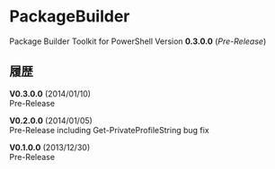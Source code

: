 PackageBuilder
==============

Package Builder Toolkit for PowerShell Version **0.3.0.0** (*Pre-Release*)


履歴
----

**V0.3.0.0** (2014/01/10)  
Pre-Release

**V0.2.0.0** (2014/01/05)  
Pre-Release including Get-PrivateProfileString bug fix

**V0.1.0.0** (2013/12/30)  
Pre-Release
